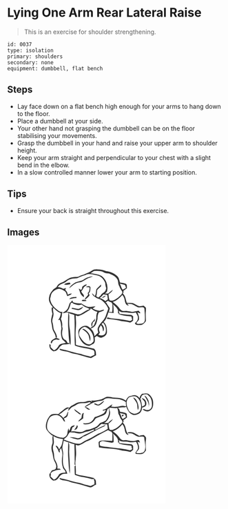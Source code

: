 # Lying One Arm Rear Lateral Raise
> This is an exercise for shoulder strengthening.

``` 
id: 0037 
type: isolation 
primary: shoulders 
secondary: none 
equipment: dumbbell, flat bench 
``` 

## Steps

 - Lay face down on a flat bench high enough for your arms to hang down to the floor.
 - Place a dumbbell at your side.
 - Your other hand not grasping the dumbbell can be on the floor stabilising your movements.
 - Grasp the dumbbell in your hand and raise your upper arm to shoulder height.
 - Keep your arm straight and perpendicular to your chest with a slight bend in the elbow.
 - In a slow controlled manner lower your arm to starting position.

## Tips

 - Ensure your back is straight throughout this exercise.

## Images

<svg width="368" height="300" viewBox="0 0 276 225" xmlns="http://www.w3.org/2000/svg">
  <g fill="#FFF">
    <path d="M0 0h276v225H0V0m147.62 44.66c-4.26 3.13-9.4 4.63-14.13 6.86-3.36 1.01-6.76 1.93-9.74 3.84-3.21.76-6.67.02-9.9.95-6.57.57-11.33 5.64-17.03 8.35-3.96 1.25-8.22 3.23-10.01 7.23-1.33 2.96-4.88 3.68-6.9 6.01-2.88 3.6-6.06 7.3-6.66 12.05-2.15 6.23 1.4 12.68 5.46 17.24.23.67.67 2.01.89 2.68l-1.82-1.42c-1.17 3.86.3 7.65.91 11.44-.94 4.32-2.49 8.63-2.29 13.1.73 3.69 1.64 7.35 1.97 11.1.38 6.19 6.04 10.48 5.98 16.78.56.17 1.68.52 2.24.69.22-5.59-3.42-9.91-5.65-14.69-.77-3.66-.86-7.44-1.88-11.05-2.41-5.95 2.88-11.72 1.38-17.75-.28-2.88-1.47-6.04.18-8.7 3.57 3.93 7.74 7.64 12.87 9.34-.86 4.3-1.64 8.82-4.94 12.03l2.98-.6c2.21 4.95 2.46 10.41 2.84 15.73-1.46 6.01-.92 12.4 1.4 18.12 1.94 2.25 4.51 3.89 6.29 6.3-4.27 1.8-10.69.96-12.92 5.91-1.95 3.01-4.36 5.86-7.81 7.17-2.02-1.8-4.04-3.59-5.88-5.57-.02-1.58.67-3.37-.56-4.67-.33-.13-1.01-.4-1.35-.53-.12 2.11-.15 4.31.69 6.29.82 2.9 3.65 4.39 5.89 6.09 1.89-.19 3.92-.17 5.55-1.3 3.74-1.9 4.81-6.49 8.41-8.6 4.15-3.79 10.63-.4 14.89-3.63.42.99.84 1.98 1.28 2.97.71-8.15-.06-16.34-.76-24.46-.78-5.28-1.8-10.57-1.64-15.94-.04-5.16 1.1-10.56-.94-15.5 3.2 1.4 6.67 2 9.9 3.29 1.36 17.68-.2 35.42.99 53.11 10.19 4.42 21.72 4.17 32.04 8.17l.6.51c2.38 1.69 1.02 5.16 1.54 7.68-2.3.97-4.51 2.1-6.73 3.22-5.55-1.68-11.37-2.38-16.7-4.76-7.84-1.55-15.63-3.4-23.25-5.82-4.53-1.56-9.38-1.82-13.91-3.38v1.65c5.2 3.3 11.66 2.11 17.15 4.67 5.27 2.36 11.15 2.53 16.56 4.44 6.97 1.72 13.72 4.38 20.79 5.64 3.06-1.53 5.76-3.72 8.99-4.95-.52-3.46.13-7.58-2.62-10.26-.2-.27-.58-.82-.78-1.09-8.19-1.76-16.39-3.54-24.67-4.87-2.52-.42-4.95-1.23-7.34-2.11.19-4.16.17-8.34-.24-12.49-.88-9.37 1.15-18.71.61-28.07-.18-3.51-.45-7.01-.44-10.52l3.72 1.36c8.01-1.86 14.4-7.34 21.47-11.22.2-.62.6-1.88.8-2.5 3.6 2.59 7.26 5.3 11.69 6.25-1.51 2.98-2.03 6.3-1.91 9.62.25 4.23-1.84 8.02-3.28 11.86-.59 1.91-2.24 3.16-3.56 4.55-.37-3.16-.2-6.43 1.85-9.03.51-.16 1.54-.5 2.05-.66.23-1.67.53-3.33.9-4.97a30.796 30.796 0 0 1-4.56 5.73c-2.3 2.25-2.85 6.15-.86 8.77-.93.85-1.86 1.72-2.78 2.59-2.31-1.93-4.7-4.45-7.97-4.33-4.65-.49-8.7 2.46-11.58 5.78-2.66 4.18-1.06 9.21-.18 13.66 2.73 6.36 7 12.86 14 14.94 3.93 1.98 7.36-1.63 10.85-2.94 3.52-2.51 2.72-7.36 2.21-11.09 1.35-.81 2.64-1.71 3.85-2.72 2.5 1.57 5.18 3.75 8.35 2.94 4.31-1.08 9.05-4.18 9.21-9.09.22-6.28-.56-13.75-5.8-17.96 4.75-4.45 6.48-10.74 8.31-16.75 3.06.31 6.1.8 9.16 1.19.02-5.03.09-10.09-.78-15.07 2.89 2.72 6.05 5.35 7.93 8.92 1.18 2.14.28 4.68.34 6.97l1.49-1.36c-.04.72-.1 2.18-.14 2.9l.29-.55c6.81 3.17 14.47 3.04 21.74 4.18.54 1.9.88 3.85 1.45 5.75-1.48.72-2.86 2.49-4.68 1.84-10.51-2.62-21.32-3.35-32.05-4.46-2.3.01-4.28-1.74-6.58-1.36-.24.55-.73 1.64-.97 2.19 8.63 1.11 17.41 1.54 25.77 4.12 4.62.74 9.32.92 13.86 2.17 2.59.81 4.21-1.96 6.25-3.02-.01-2.48.03-4.96.11-7.43-1.27-1.07-2.42-2.66-4.27-2.61-6.5-.57-13.02-.92-19.48-1.93-.6-1.7-.86-3.5-1.19-5.26 2.32 1.29 4.67 3 7.48 2.68 7.42-.43 14.78 2.41 22.11.16 1.18 3.2 4.17 5.88 3.59 9.56.13 3.85-2.46 7.01-5.34 9.23l1.83 2.49c3.26.78 6.6.89 9.93.53 3.2-1.43 5.75-3.79 7.56-6.79-.23-5.07-.6-10.16-.31-15.23.33-2.64.61-5.29.28-7.94a81.664 81.664 0 0 1-3.73-3.48c-2.61.2-5.17.82-7.78.85-3.57-.96-6.59-3.16-9.82-4.85-3.81-1.38-7.94-.76-11.9-.98-2.08-5.52-2.16-12.21-6.98-16.3.33-.64.99-1.93 1.32-2.57-.1-.53-.29-1.59-.39-2.12 2.17-1.47 4.22-3.11 6.33-4.68-.54-2.53.7-6.35-2.36-7.57-3.06-1.38-6.47-1.62-9.75-2.13-1.4-3.95-1.81-8.76-5.33-11.53-5.18-4.7-12.06-7.42-18.95-8.26-4.7-2.38-10-2.83-15.18-3.13-3.24-.15-6.74.12-9.42 2.17M84.45 161.58c-3.2 2.52-9.41 4.03-8.33 9.25 1.54 1.7 1.74-1.32 2.52-2.22 1.1-2.93 4.48-3.38 7.09-4.1 1.97.62 4.02 1.04 5.8-.35-2.23-1.17-4.56-2.23-7.08-2.58z"/>
    <path d="M145.2 49.18c2.14-.97 3.81-2.66 5.84-3.8 6.06-.29 12.83-.86 18.12 2.72 2.51 1.48 5.58.81 8.27 1.64 5 2.37 10.57 4.31 13.73 9.19 3.15 3.61 1.11 8.97 4.04 12.69 1.15 3.76 3.36 6.94 5.47 10.2-.25 4.61-4.96 7.01-7.82 10.05-4.18 2.68-9.15 6.69-14.37 4.55-1.54-3.25-1.56-6.97-2.1-10.47 2.9-2.31 6.01-4.65 7.73-8.03-2.92 2-5.74 4.19-8.24 6.7-1.83.01-3.67.04-5.5.09 1.19-1.2 2.6-2.23 3.47-3.71 2.57-9.93-1.35-21.33-9.8-27.22-5.87-2.77-12.47-3.64-18.84-4.6z"/>
    <path d="M136.4 52.23c6.55-3.43 13.9-.2 20.65.86 6.69 1.3 11.12 7.03 13.71 12.95-.01 3.06.63 6.07 1.64 8.95-.15 2.13-1.08 4.19-2.16 6.03-2.15 2.26-5.45 3.31-7.01 6.15-.97 2.1-3.02 3.23-4.93 4.33-1.08-.75-2.15-1.5-3.21-2.27 1.12-3.46 1.17-7.11 1.56-10.69 1.81-2.5 4.39-4.34 6.67-6.4.05-1.12.11-2.25.15-3.37-2.47 3.01-5.82 5.22-8.13 8.35-.99 3.94-.39 8.32-2.74 11.91-1.56-1.7-3.06-3.46-4.73-5.05.26 3.29 2.97 5.17 5.49 6.78 3.39 3.03 8.4 2.92 11.79 6 4.51 3.88 8.84 8.54 10.83 14.26-1.65 4.45-3.03 9.01-4.72 13.44-3.08 8.13-11.89 12.7-13.74 21.48-.18 2.24.58 4.39 1.13 6.52-2.31 2.09-4.54 4.25-6.75 6.44-.24-5.08-2.66-10.03-6.43-13.42 2.35-.76 4.65-1.84 6.36-3.69 3.77-3.12 4.12-8.32 5.42-12.71-.09-4.04.45-8.05 2.41-11.65 2.97-.8 5.78-2.08 8.55-3.4.07-.4.22-1.21.3-1.62-2.56.52-5 1.44-7.52 2.08-4.34-.55-8.81-1.51-12.37-4.22 1.88-.93 3.69-2.01 5.24-3.45-4.24.26-8.46 1.31-12.72.98-4.42-1.06-8.23-3.7-12.03-6.07-4.53.21-9.1-.25-13.44-1.59-1.46-.5-1.69-2.29-2.2-3.55a37.575 37.575 0 0 1-4.45 4.47c-2.06 4.25-2.36 9.61-6.19 12.8-1.99 1.8-4.43 2.99-6.48 4.72 3.42.61 6.63-2.66 10.05-.58-.25 9.31-.77 18.62-.11 27.93.69 8.34.67 16.78 2.33 25.01-.89-.13-2.66-.38-3.54-.51-1.06-2.73-2.67-5.24-5.65-6.07-4.41-4.32-4.54-11.23-3.15-16.91.58-1.82-.03-3.62-.66-5.33.79-4.78-.37-9.47-2.29-13.84 2.66-3.46 1.28-7.98 2.92-11.76-1.98.03-4.11.24-5.73-1.16-7.44-4.93-14.91-12-15.82-21.38 1.02-4.11 1.34-8.73 4.39-11.97 3.28-3.05 7.3-6.04 12.03-5.75 3.31.87 6.6 2.22 9.26 4.43 2.74 1.96 2.64 5.77 4.43 8.42 2.75-1.27 6.08-1.93 7.79-4.7-2.61.18-5.11.97-7.36 2.27.32-3.5-1.77-6.25-4.18-8.5.35-.78 1.06-2.35 1.41-3.13-1.52.4-3.04.83-4.55 1.3-3.16-1.41-6.27-3.16-9.85-3.08 3.36-6.09 11.32-5.6 15.76-10.4 4.87-4.43 11.81-4.51 17.99-5 4.69-2.3 9.51-4.32 14.58-5.64m-2.59 7.61c-4.53 3.35-10.32 3.56-15.42 5.51-4.01 2.74-8.3 5.5-10.58 9.97 3.82-2.72 7.07-6.22 11.36-8.26 3.33-2.1 7.48-1.59 11.01-3.15 4.74-2.17 8.68-6.05 13.9-7.15 1.86-.41 3.54-1.32 5.13-2.33-5.35 1.01-10.96 2.04-15.4 5.41m-34.77 9.02c3.66 1.34 7.44-.21 11.12-.69-.34-.86-.67-1.72-1.01-2.58-3.51.18-7.58.55-10.11 3.27m31.57 3.99c-.02.69-.05 2.06-.07 2.75-.62.99-1.23 1.98-1.83 2.98-1.28-1.03-2.63-1.97-4.14-2.62.78 2.36 1.8 4.64 2.49 7.04.85 3.36 3.6 5.75 6.22 7.8 1.78-3.98-3.43-6.38-4.32-9.94 1.32-1.86 2.71-3.68 3.69-5.74 1.09-2.85 4.44-3.75 6.11-6.21-3.27-.56-5.69 2.29-8.15 3.94m6.25.23c2.08.28 4.19.29 6.27.57.83 2.78-.2 5.72-1.08 8.37-2.11.87-1.94 2.91-.84 4.55l-.25-.44c-1.17 3.69-5.71 5.14-5.79 9.4 1.9-1.48 3.75-3.04 5.53-4.65.86-.87 1.81-1.68 2.47-2.72.32-1.53-.74-2.82-1.29-4.14 3.3-2.05 2.7-6.5 3.17-9.83-.91-4.27-5.57-2.28-8.19-1.11m-28.78 21.2c4.16-.7 8.22-2.2 12.51-1.82 0-.48-.01-1.45-.01-1.94-4.25.23-9.74-.14-12.5 3.76m21.75 3.19c2.65.57 5.35.32 8.01-.01-.18-.4-.56-1.19-.75-1.59-2.53.16-6.3-1.77-7.26 1.6zM196.08 67.39c3.02.76 6.12 1.26 9.08 2.28.71 1.58 1.19 3.25 1.8 4.88a339.2 339.2 0 0 1-5.76 3.49c-2.69-3.07-2.94-7.31-5.12-10.65z"/>
    <path d="M160.99 92.38c2.43-1.76 4.7-3.76 6.31-6.32 2.25.32 4.52.59 6.79.79.46 2.58.85 5.18 1.16 7.78-1.42 1.06-2.84 2.11-4.28 3.13-2.89-2.54-6.11-4.7-9.98-5.38m3.74-.32c2.85-.3 5.5-1.64 7.18-4.01-2.72.65-5.24 1.98-7.18 4.01zM183.88 99.22c6.69-2.23 12.13-6.95 16.6-12.28 2.19 2.57 3.73 5.61 4.13 8.99.74 3.94 2 9.68 7.12 9.46-.73-.78-2.2-2.34-2.94-3.12 3.8.66 8.05.03 11.42 2.26 2.24 1.2 4.36 2.62 6.66 3.7 3.67 1.72 8.18-1.48 11.54 1.31.84 1.7.74 3.64.83 5.49.38 5.6.97 11.24.42 16.85-.7 2.55-2.86 5.11-5.73 5.08-2.93.17-6.85 1.45-9.04-.99 1.07-2.17 3.2-3.56 4.37-5.65 1.35-4.58-.97-8.96-2.45-13.15 1.49.62 2.97 1.27 4.45 1.96.12-.35.38-1.05.51-1.4a72.852 72.852 0 0 1-2.93-3.4c-3.89.44-7.59 2.22-11.55 2.02-3.13-.53-6.28-.98-9.41-1.53-2.72-.6-5.68.81-8.21-.69-2.67-1.15-3.99-3.88-5.86-5.91-2.82-3.51-6.5-6.14-9.93-9zM171.32 99.97c1.39-.95 2.77-1.91 4.14-2.88 1.78 1.21 3.72 2.17 5.8 2.72.69.97 1.37 1.96 2.06 2.94-.31 4.72.35 9.51-.72 14.18-1.89-.13-3.77-.29-5.64-.48.65-2.13 1.66-4.23 1.59-6.51-1.48-3-4.26-5.19-5.27-8.46-.49-.38-1.47-1.13-1.96-1.51zM111.04 100.68c1.3.05 2.59.13 3.89.22l-.65.87c4.79 1.7 10.24 4.31 15.24 1.82 2.42 1.85 4.7 4.03 7.63 5.06 2.29.82 4.58 1.71 6.57 3.16-6.05 1.53-10.77 5.88-16.29 8.55-4.31 1.4-8.57-.67-12.62-1.94-3.74-.86-7.47-1.94-11.31-2.2 4.86-3.87 5.57-10.1 7.54-15.54m13.11 10.74c-3.78-.42-7.45-1.61-11.27-1.86-.19.42-.57 1.27-.76 1.69 3.41.41 6.71 1.4 10.07 2.08 4.36.67 8.32-2.41 10.4-6.01-2.81 1.37-5.44 3.15-8.44 4.1zM164.23 137.61c.9-.82 1.79-1.65 2.69-2.48 4.42 4.69 6.27 12.01 4.22 18.13-1.81 4.86-8.05 4.88-12.12 3.13.34-1.45 1.46-2.5 2.32-3.65-.58-2.23-1.76-4.41-1.57-6.76.78-2.22 2.16-4.16 3.3-6.21 3.1 2.75 3.42 6.99 3.93 10.83 2.97-4.3 1.21-10.01-2.77-12.99zM126.89 159.99c-4.61-6.51.58-16.36 8.06-17.58 10.6 2.98 16.76 15 15.34 25.52-2.03 2.19-4.07 4.89-7.31 5.15-7.6-.32-12.39-7.27-16.09-13.09m3.58-13.47c3.64 2.27 7.22 4.84 9.75 8.37 2.73 3.58 2.47 8.32 3.98 12.41 3.12-8.13-2.88-16.63-9.77-20.58-1.19-.97-2.63-.45-3.96-.2z"/>
  </g>
  <g fill="#333">
    <path d="M147.62 44.66c2.68-2.05 6.18-2.32 9.42-2.17 5.18.3 10.48.75 15.18 3.13 6.89.84 13.77 3.56 18.95 8.26 3.52 2.77 3.93 7.58 5.33 11.53 3.28.51 6.69.75 9.75 2.13 3.06 1.22 1.82 5.04 2.36 7.57-2.11 1.57-4.16 3.21-6.33 4.68.1.53.29 1.59.39 2.12-.33.64-.99 1.93-1.32 2.57 4.82 4.09 4.9 10.78 6.98 16.3 3.96.22 8.09-.4 11.9.98 3.23 1.69 6.25 3.89 9.82 4.85 2.61-.03 5.17-.65 7.78-.85 1.21 1.2 2.45 2.36 3.73 3.48.33 2.65.05 5.3-.28 7.94-.29 5.07.08 10.16.31 15.23-1.81 3-4.36 5.36-7.56 6.79-3.33.36-6.67.25-9.93-.53l-1.83-2.49c2.88-2.22 5.47-5.38 5.34-9.23.58-3.68-2.41-6.36-3.59-9.56-7.33 2.25-14.69-.59-22.11-.16-2.81.32-5.16-1.39-7.48-2.68.33 1.76.59 3.56 1.19 5.26 6.46 1.01 12.98 1.36 19.48 1.93 1.85-.05 3 1.54 4.27 2.61-.08 2.47-.12 4.95-.11 7.43-2.04 1.06-3.66 3.83-6.25 3.02-4.54-1.25-9.24-1.43-13.86-2.17-8.36-2.58-17.14-3.01-25.77-4.12.24-.55.73-1.64.97-2.19 2.3-.38 4.28 1.37 6.58 1.36 10.73 1.11 21.54 1.84 32.05 4.46 1.82.65 3.2-1.12 4.68-1.84-.57-1.9-.91-3.85-1.45-5.75-7.27-1.14-14.93-1.01-21.74-4.18l-.29.55c.04-.72.1-2.18.14-2.9l-1.49 1.36c-.06-2.29.84-4.83-.34-6.97-1.88-3.57-5.04-6.2-7.93-8.92.87 4.98.8 10.04.78 15.07-3.06-.39-6.1-.88-9.16-1.19-1.83 6.01-3.56 12.3-8.31 16.75 5.24 4.21 6.02 11.68 5.8 17.96-.16 4.91-4.9 8.01-9.21 9.09-3.17.81-5.85-1.37-8.35-2.94-1.21 1.01-2.5 1.91-3.85 2.72.51 3.73 1.31 8.58-2.21 11.09-3.49 1.31-6.92 4.92-10.85 2.94-7-2.08-11.27-8.58-14-14.94-.88-4.45-2.48-9.48.18-13.66 2.88-3.32 6.93-6.27 11.58-5.78 3.27-.12 5.66 2.4 7.97 4.33.92-.87 1.85-1.74 2.78-2.59-1.99-2.62-1.44-6.52.86-8.77 1.74-1.72 3.27-3.64 4.56-5.73-.37 1.64-.67 3.3-.9 4.97-.51.16-1.54.5-2.05.66-2.05 2.6-2.22 5.87-1.85 9.03 1.32-1.39 2.97-2.64 3.56-4.55 1.44-3.84 3.53-7.63 3.28-11.86-.12-3.32.4-6.64 1.91-9.62-4.43-.95-8.09-3.66-11.69-6.25-.2.62-.6 1.88-.8 2.5-7.07 3.88-13.46 9.36-21.47 11.22l-3.72-1.36c-.01 3.51.26 7.01.44 10.52.54 9.36-1.49 18.7-.61 28.07.41 4.15.43 8.33.24 12.49 2.39.88 4.82 1.69 7.34 2.11 8.28 1.33 16.48 3.11 24.67 4.87.2.27.58.82.78 1.09 2.75 2.68 2.1 6.8 2.62 10.26-3.23 1.23-5.93 3.42-8.99 4.95-7.07-1.26-13.82-3.92-20.79-5.64-5.41-1.91-11.29-2.08-16.56-4.44-5.49-2.56-11.95-1.37-17.15-4.67v-1.65c4.53 1.56 9.38 1.82 13.91 3.38 7.62 2.42 15.41 4.27 23.25 5.82 5.33 2.38 11.15 3.08 16.7 4.76 2.22-1.12 4.43-2.25 6.73-3.22-.52-2.52.84-5.99-1.54-7.68l-.6-.51c-10.32-4-21.85-3.75-32.04-8.17-1.19-17.69.37-35.43-.99-53.11-3.23-1.29-6.7-1.89-9.9-3.29 2.04 4.94.9 10.34.94 15.5-.16 5.37.86 10.66 1.64 15.94.7 8.12 1.47 16.31.76 24.46-.44-.99-.86-1.98-1.28-2.97-4.26 3.23-10.74-.16-14.89 3.63-3.6 2.11-4.67 6.7-8.41 8.6-1.63 1.13-3.66 1.11-5.55 1.3-2.24-1.7-5.07-3.19-5.89-6.09-.84-1.98-.81-4.18-.69-6.29.34.13 1.02.4 1.35.53 1.23 1.3.54 3.09.56 4.67 1.84 1.98 3.86 3.77 5.88 5.57 3.45-1.31 5.86-4.16 7.81-7.17 2.23-4.95 8.65-4.11 12.92-5.91-1.78-2.41-4.35-4.05-6.29-6.3-2.32-5.72-2.86-12.11-1.4-18.12-.38-5.32-.63-10.78-2.84-15.73l-2.98.6c3.3-3.21 4.08-7.73 4.94-12.03-5.13-1.7-9.3-5.41-12.87-9.34-1.65 2.66-.46 5.82-.18 8.7 1.5 6.03-3.79 11.8-1.38 17.75 1.02 3.61 1.11 7.39 1.88 11.05 2.23 4.78 5.87 9.1 5.65 14.69-.56-.17-1.68-.52-2.24-.69.06-6.3-5.6-10.59-5.98-16.78-.33-3.75-1.24-7.41-1.97-11.1-.2-4.47 1.35-8.78 2.29-13.1-.61-3.79-2.08-7.58-.91-11.44l1.82 1.42c-.22-.67-.66-2.01-.89-2.68-4.06-4.56-7.61-11.01-5.46-17.24.6-4.75 3.78-8.45 6.66-12.05 2.02-2.33 5.57-3.05 6.9-6.01 1.79-4 6.05-5.98 10.01-7.23 5.7-2.71 10.46-7.78 17.03-8.35 3.23-.93 6.69-.19 9.9-.95 2.98-1.91 6.38-2.83 9.74-3.84 4.73-2.23 9.87-3.73 14.13-6.86m-2.42 4.52c6.37.96 12.97 1.83 18.84 4.6 8.45 5.89 12.37 17.29 9.8 27.22-.87 1.48-2.28 2.51-3.47 3.71 1.83-.05 3.67-.08 5.5-.09 2.5-2.51 5.32-4.7 8.24-6.7-1.72 3.38-4.83 5.72-7.73 8.03.54 3.5.56 7.22 2.1 10.47 5.22 2.14 10.19-1.87 14.37-4.55 2.86-3.04 7.57-5.44 7.82-10.05-2.11-3.26-4.32-6.44-5.47-10.2-2.93-3.72-.89-9.08-4.04-12.69-3.16-4.88-8.73-6.82-13.73-9.19-2.69-.83-5.76-.16-8.27-1.64-5.29-3.58-12.06-3.01-18.12-2.72-2.03 1.14-3.7 2.83-5.84 3.8m-8.8 3.05c-5.07 1.32-9.89 3.34-14.58 5.64-6.18.49-13.12.57-17.99 5-4.44 4.8-12.4 4.31-15.76 10.4 3.58-.08 6.69 1.67 9.85 3.08 1.51-.47 3.03-.9 4.55-1.3-.35.78-1.06 2.35-1.41 3.13 2.41 2.25 4.5 5 4.18 8.5a17.03 17.03 0 0 1 7.36-2.27c-1.71 2.77-5.04 3.43-7.79 4.7-1.79-2.65-1.69-6.46-4.43-8.42-2.66-2.21-5.95-3.56-9.26-4.43-4.73-.29-8.75 2.7-12.03 5.75-3.05 3.24-3.37 7.86-4.39 11.97.91 9.38 8.38 16.45 15.82 21.38 1.62 1.4 3.75 1.19 5.73 1.16-1.64 3.78-.26 8.3-2.92 11.76 1.92 4.37 3.08 9.06 2.29 13.84.63 1.71 1.24 3.51.66 5.33-1.39 5.68-1.26 12.59 3.15 16.91 2.98.83 4.59 3.34 5.65 6.07.88.13 2.65.38 3.54.51-1.66-8.23-1.64-16.67-2.33-25.01-.66-9.31-.14-18.62.11-27.93-3.42-2.08-6.63 1.19-10.05.58 2.05-1.73 4.49-2.92 6.48-4.72 3.83-3.19 4.13-8.55 6.19-12.8 1.61-1.36 3.09-2.86 4.45-4.47.51 1.26.74 3.05 2.2 3.55 4.34 1.34 8.91 1.8 13.44 1.59 3.8 2.37 7.61 5.01 12.03 6.07 4.26.33 8.48-.72 12.72-.98-1.55 1.44-3.36 2.52-5.24 3.45 3.56 2.71 8.03 3.67 12.37 4.22 2.52-.64 4.96-1.56 7.52-2.08-.08.41-.23 1.22-.3 1.62-2.77 1.32-5.58 2.6-8.55 3.4-1.96 3.6-2.5 7.61-2.41 11.65-1.3 4.39-1.65 9.59-5.42 12.71-1.71 1.85-4.01 2.93-6.36 3.69 3.77 3.39 6.19 8.34 6.43 13.42 2.21-2.19 4.44-4.35 6.75-6.44-.55-2.13-1.31-4.28-1.13-6.52 1.85-8.78 10.66-13.35 13.74-21.48 1.69-4.43 3.07-8.99 4.72-13.44-1.99-5.72-6.32-10.38-10.83-14.26-3.39-3.08-8.4-2.97-11.79-6-2.52-1.61-5.23-3.49-5.49-6.78 1.67 1.59 3.17 3.35 4.73 5.05 2.35-3.59 1.75-7.97 2.74-11.91 2.31-3.13 5.66-5.34 8.13-8.35-.04 1.12-.1 2.25-.15 3.37-2.28 2.06-4.86 3.9-6.67 6.4-.39 3.58-.44 7.23-1.56 10.69 1.06.77 2.13 1.52 3.21 2.27 1.91-1.1 3.96-2.23 4.93-4.33 1.56-2.84 4.86-3.89 7.01-6.15 1.08-1.84 2.01-3.9 2.16-6.03-1.01-2.88-1.65-5.89-1.64-8.95-2.59-5.92-7.02-11.65-13.71-12.95-6.75-1.06-14.1-4.29-20.65-.86m59.68 15.16c2.18 3.34 2.43 7.58 5.12 10.65a339.2 339.2 0 0 0 5.76-3.49c-.61-1.63-1.09-3.3-1.8-4.88-2.96-1.02-6.06-1.52-9.08-2.28m-35.09 24.99c3.87.68 7.09 2.84 9.98 5.38 1.44-1.02 2.86-2.07 4.28-3.13-.31-2.6-.7-5.2-1.16-7.78-2.27-.2-4.54-.47-6.79-.79-1.61 2.56-3.88 4.56-6.31 6.32m22.89 6.84c3.43 2.86 7.11 5.49 9.93 9 1.87 2.03 3.19 4.76 5.86 5.91 2.53 1.5 5.49.09 8.21.69 3.13.55 6.28 1 9.41 1.53 3.96.2 7.66-1.58 11.55-2.02.94 1.17 1.92 2.29 2.93 3.4-.13.35-.39 1.05-.51 1.4-1.48-.69-2.96-1.34-4.45-1.96 1.48 4.19 3.8 8.57 2.45 13.15-1.17 2.09-3.3 3.48-4.37 5.65 2.19 2.44 6.11 1.16 9.04.99 2.87.03 5.03-2.53 5.73-5.08.55-5.61-.04-11.25-.42-16.85-.09-1.85.01-3.79-.83-5.49-3.36-2.79-7.87.41-11.54-1.31-2.3-1.08-4.42-2.5-6.66-3.7-3.37-2.23-7.62-1.6-11.42-2.26.74.78 2.21 2.34 2.94 3.12-5.12.22-6.38-5.52-7.12-9.46-.4-3.38-1.94-6.42-4.13-8.99-4.47 5.33-9.91 10.05-16.6 12.28m-12.56.75c.49.38 1.47 1.13 1.96 1.51 1.01 3.27 3.79 5.46 5.27 8.46.07 2.28-.94 4.38-1.59 6.51 1.87.19 3.75.35 5.64.48 1.07-4.67.41-9.46.72-14.18-.69-.98-1.37-1.97-2.06-2.94-2.08-.55-4.02-1.51-5.8-2.72-1.37.97-2.75 1.93-4.14 2.88m-60.28.71c-1.97 5.44-2.68 11.67-7.54 15.54 3.84.26 7.57 1.34 11.31 2.2 4.05 1.27 8.31 3.34 12.62 1.94 5.52-2.67 10.24-7.02 16.29-8.55-1.99-1.45-4.28-2.34-6.57-3.16-2.93-1.03-5.21-3.21-7.63-5.06-5 2.49-10.45-.12-15.24-1.82l.65-.87c-1.3-.09-2.59-.17-3.89-.22m53.19 36.93c3.98 2.98 5.74 8.69 2.77 12.99-.51-3.84-.83-8.08-3.93-10.83-1.14 2.05-2.52 3.99-3.3 6.21-.19 2.35.99 4.53 1.57 6.76-.86 1.15-1.98 2.2-2.32 3.65 4.07 1.75 10.31 1.73 12.12-3.13 2.05-6.12.2-13.44-4.22-18.13-.9.83-1.79 1.66-2.69 2.48m-37.34 22.38c3.7 5.82 8.49 12.77 16.09 13.09 3.24-.26 5.28-2.96 7.31-5.15 1.42-10.52-4.74-22.54-15.34-25.52-7.48 1.22-12.67 11.07-8.06 17.58z"/>
    <path d="M133.81 59.84c4.44-3.37 10.05-4.4 15.4-5.41-1.59 1.01-3.27 1.92-5.13 2.33-5.22 1.1-9.16 4.98-13.9 7.15-3.53 1.56-7.68 1.05-11.01 3.15-4.29 2.04-7.54 5.54-11.36 8.26 2.28-4.47 6.57-7.23 10.58-9.97 5.1-1.95 10.89-2.16 15.42-5.51zM99.04 68.86c2.53-2.72 6.6-3.09 10.11-3.27.34.86.67 1.72 1.01 2.58-3.68.48-7.46 2.03-11.12.69zM130.61 72.85c2.46-1.65 4.88-4.5 8.15-3.94-1.67 2.46-5.02 3.36-6.11 6.21-.98 2.06-2.37 3.88-3.69 5.74.89 3.56 6.1 5.96 4.32 9.94-2.62-2.05-5.37-4.44-6.22-7.8-.69-2.4-1.71-4.68-2.49-7.04 1.51.65 2.86 1.59 4.14 2.62.6-1 1.21-1.99 1.83-2.98.02-.69.05-2.06.07-2.75z"/>
    <path d="M136.86 73.08c2.62-1.17 7.28-3.16 8.19 1.11-.47 3.33.13 7.78-3.17 9.83.55 1.32 1.61 2.61 1.29 4.14-.66 1.04-1.61 1.85-2.47 2.72a98.495 98.495 0 0 1-5.53 4.65c.08-4.26 4.62-5.71 5.79-9.4l.25.44c-1.1-1.64-1.27-3.68.84-4.55.88-2.65 1.91-5.59 1.08-8.37-2.08-.28-4.19-.29-6.27-.57zM164.73 92.06c1.94-2.03 4.46-3.36 7.18-4.01-1.68 2.37-4.33 3.71-7.18 4.01zM108.08 94.28c2.76-3.9 8.25-3.53 12.5-3.76 0 .49.01 1.46.01 1.94-4.29-.38-8.35 1.12-12.51 1.82z"/>
    <path d="M129.83 97.47c.96-3.37 4.73-1.44 7.26-1.6.19.4.57 1.19.75 1.59-2.66.33-5.36.58-8.01.01zM124.15 111.42c3-.95 5.63-2.73 8.44-4.1-2.08 3.6-6.04 6.68-10.4 6.01-3.36-.68-6.66-1.67-10.07-2.08.19-.42.57-1.27.76-1.69 3.82.25 7.49 1.44 11.27 1.86zM130.47 146.52c1.33-.25 2.77-.77 3.96.2 6.89 3.95 12.89 12.45 9.77 20.58-1.51-4.09-1.25-8.83-3.98-12.41-2.53-3.53-6.11-6.1-9.75-8.37zM84.45 161.58c2.52.35 4.85 1.41 7.08 2.58-1.78 1.39-3.83.97-5.8.35-2.61.72-5.99 1.17-7.09 4.1-.78.9-.98 3.92-2.52 2.22-1.08-5.22 5.13-6.73 8.33-9.25z"/>
  </g>
</svg>

<svg width="368" height="300" viewBox="0 0 276 225" xmlns="http://www.w3.org/2000/svg">
  <g fill="#FFF">
    <path d="M0 0h276v225H0V0m235.02 34.02c-2.39 2.04-4.19 4.67-4.57 7.86-1.32-2.11-3.13-3.94-5.53-4.76-3.34-1.82-7.01.2-10.43.68-4.2.52-6.12 4.89-7.97 8.15-6.2-5.3-14.82-4.83-22.45-5.45-3.77-.93-7.68-1.75-11.55-1.03-2.9.97-5.32 2.94-8.15 4.05-5.87 1.7-11.97 2.66-18.09 2.23.47.68.93 1.36 1.37 2.06-1.19-.13-2.02-1.04-2.92-1.7-2.5.15-5 .45-7.37 1.27-4.24 1.65-8.92.23-13.23 1.64-4.02.72-7.01 3.72-10.76 5.1-2.2.86-3.85 2.61-5.39 4.33-2.82-1.93-6.19.25-8.48 2.04-3.37 3.04-7.35 5.39-10.34 8.85-3.83-.46-7.8-.65-11.54.43-3.73 1.79-5.56 5.81-7.71 9.11-2.04 5.27-3.88 11.39-1.62 16.88 3.04 4.42 6.46 8.73 11.28 11.34-2.16 4.84.78 10.2-1.32 15.02-1.96 4.79-1.29 10.24.51 14.98 1.09 4.61 1.13 9.53 3.34 13.82 1.83 3.71 4.52 7.8 2.84 12.08-.43 3.54-4.72 3.35-7.28 4.52-1.1 2.13-2.5 4.09-3.96 5.99-1.25 4.86 2.27 9.25 6.34 11.46 1.92-.11 3.97-.07 5.61-1.25 3.79-1.82 4.76-6.49 8.38-8.54 2.89-2.7 7.03-1.94 10.62-2.08-.84-3.67-2.53-6.99-5.05-9.78-3.74-6.8-2.44-14.81-2.49-22.23 1.01-4.45-.71-8.74-1.06-13.13.38-4.23 1.49-8.36 2.3-12.52 2.58 1.09 5.17 2.26 7.98 2.69-.2 9.62-.75 19.25-.01 28.87.78 8.7.56 17.57 2.82 26.07.37-12.04-.47-24.08-1.23-36.1-.49-6.14 1.48-12.64-1.08-18.49 3.25 1.47 6.72 2.29 10.13 3.27.31 11.73.6 23.48.35 35.22l-1.48-.13 3.28.84c-.64-3.09-1.16-6.29-.61-9.43.26 2.29.2 4.6.44 6.89.43-3.67.25-7.38.62-11.06 1.18-7.12-.21-14.3-.16-21.46 1.23.44 2.45.88 3.68 1.34 5.8-.96 10.34-4.82 15.44-7.36 5-1.08 9.02-4.39 13.51-6.64 7.63-4.75 15.69-8.69 23.68-12.76 1.68 1.22 3.54 2.16 5.58 2.57.67 1.03 1.34 2.05 2.01 3.09-.32 4.34.13 8.71-.34 13.06-6.29.07-12.57-.64-18.86-.51-2 .26-4.87 1.13-4.96 3.55.06 2.79.51 5.55.75 8.32 5.3.77 10.62 1.32 15.93 2 8.46-.1 16.83 1.59 24.98 3.73 4.81.17 9.51 1.17 14.19 2.24 1.28-1.37 2.74-2.54 4.32-3.55-.04-2.36.14-4.74-.09-7.1-.81-1.55-2.29-2.97-4.15-2.9-6.45-.55-12.93-.92-19.34-1.92-.82-1.62-.94-3.45-1.22-5.21 4.98 4.28 11.71 1.88 17.56 3.33 4.08.97 8.22.23 12.25-.59 2.22 3.69 4.24 8 3.34 12.4-1.21 2.36-3.07 4.34-4.2 6.75-.43 1.13.24 2.3 1.55 2.09 3.27.42 6.63.55 9.89-.01 3.12-.81 4.9-3.61 6.69-6.04-.2-4.57-.46-9.13-.42-13.7-.03-3.12 1.32-6.3.29-9.36-1.04-1.32-2.3-2.43-3.45-3.65-2.7-.06-5.35.48-7.86 1.43-2.47-1.3-4.98-2.55-7.32-4.06-3.75-2.73-8.79-2.68-13.13-1.97.26 2.15 2.9 1.38 4.38 1.62 5.69-.21 9.54 4.98 14.85 6.02 3.25-.12 6.66-1.13 9.69.6.18 7.24 3.31 14.37 1.4 21.59-.42 2.32-2 4.39-4.04 5.52-3.75.64-7.86 1.55-11.42-.32 1.4-2.09 3.41-3.73 4.72-5.88 1.44-4.56-1.05-8.81-2.28-13.04 1.42.5 2.85 1.02 4.27 1.53-.57-1.48-1.23-2.91-1.91-4.34-.95-.01-1.91-.02-2.86-.02-5.89 2.93-12.4 1.51-18.52.34-2.7-.69-5.67.87-8.19-.65-2.75-1.11-4.06-3.91-5.96-5.99-2.85-3.44-6.43-6.15-9.93-8.89 6.63-2.33 12.15-6.91 16.54-12.31 3.26 3.28 3.97 7.85 4.87 12.16.64 2.81 2.72 6.86 6.22 6.01-6.11-5.43-3.66-15.42-10.16-20.58.34-.66 1-1.99 1.33-2.65l-.4-2.14c2.2-1.44 4.25-3.07 6.33-4.66-.17-2.12-.32-4.24-.41-6.36-3.36-2.55-7.67-2.59-11.6-3.46-.97-2.68-1.33-6.24-4.77-6.81 2.72-.19 5.39-.79 8.11-.98 2.49-.19 5.21.65 7.33-1.11 2.23 5.11 4.54 11.01 10.06 13.35 3.83 2.53 8.55.6 12.22-1.26 3.65-2.12 5.05-6.38 5.34-10.36 2.91-1.07 7.37-2.19 7.35-6.05.81-4.78-2.91-10.29-7.96-10.42 1.41 1.92 3.2 3.53 4.69 5.39 1.32 1.78.78 4.17 1.05 6.24a24.52 24.52 0 0 1-5.1 3.03c-.59-3.82-1.02-7.71-2.46-11.33l1.4.06c-.84-.59-1.69-1.17-2.54-1.73 2.18-1.78 1.84-5.13 4.03-6.93 2.49-1.77 5.63-1.61 8.53-1.39 1.72 1.6 3.56 3.12 5.03 4.98 2.99 4.4 3.38 9.97 3.08 15.13-.42 4.06-3.76 7.6-8.05 7.17-2.9.72-5.32-3.35-7.93-1.12 3.18 3.05 8.38 4.88 12.32 2.15 4.9-2.33 6.16-8.35 5.85-13.29.38-6.3-3.25-12.47-8.43-15.89-3.44-1.47-7.18-.16-10.75-.1m3.89 3.15c3.1 5.71 7.76 11.05 7.73 17.93-.27.58-.81 1.73-1.08 2.31 2.7-3.36 1.3-7.87.47-11.64-1.77-3.27-3.32-7.25-7.12-8.6M117.25 160.31c.23 4.85.08 9.72.52 14.57 9.19 4.22 19.69 4.03 29.14 7.41 1.95.28 3.88.14 5.33-1.38-8.78-2.21-17.68-3.87-26.6-5.37-2.15-.44-4.24-1.16-6.24-2.06.52-5.13.04-10.27-.37-15.39-.59.74-1.19 1.48-1.78 2.22m-25.89 20.18c.02.44.07 1.34.1 1.78 2.35 1.14 4.75 2.36 7.42 2.41 4.96.23 9.53 2.24 14.16 3.81 10.23 1.82 20.06 5.24 30.05 8.01 4.58 1.77 7.45-3.65 11.72-4.32-.06-2.29-.34-4.56-.42-6.84-.48-1.07-.98-2.13-1.47-3.18l-2.8.64c2.64 2.05 1.52 5.72 1.76 8.6-2.32.86-4.51 1.99-6.72 3.09-3.68-1.27-7.54-1.82-11.29-2.83-7.9-3.35-16.64-3.77-24.72-6.63-5.78-2.16-11.94-2.71-17.79-4.54z"/>
    <path d="M213.45 39.65c3.84-.95 8.44-2.46 12.04-.01 7.27 5.8 10.2 16.9 5.42 25.1-3.35 2.79-8.38 5.55-12.64 3.11-2.57-.97-5.02-2.39-6.56-4.74-1.43-3.98-3.92-7.7-3.58-12.13-.61-4.41 1.32-9.18 5.32-11.33m6.02 1.12c2.06 3.46 4.86 6.5 6.46 10.23 1.21 3.66.32 7.72 1.87 11.32 2.07-4.28.57-9.11-.94-13.31-1.33-3.5-3.33-7.48-7.39-8.24zM164.06 46.07c3.16-.01 4.89-3.23 7.82-3.9 5.31-1.61 10.69.86 16.07.64 6.62-.11 13.15 1.94 18.69 5.52 0 2.42.16 4.83.47 7.23-3.18-.21-6.43-1.29-9.56-.25-5.32 1.45-10.97 1.96-16.41.85.75-1.26 1.49-2.52 2.21-3.79-5.98 2.46-9.91 8.67-16.63 9.58-.05.38-.17 1.14-.22 1.52 1.8-.48 3.61-.96 5.43-1.39-1.25 2.67-2.67 5.69-5.51 7.01-4.61 2.07-9.12 4.51-14.11 5.54-1.76 3.58-4.05 7.13-7.65 9.08-3.83 1.92-8.24 1.93-12.42 1.66l.68 1.24c6.23 1.82 13.17-.4 17.65-4.97 1.72-1.64 2.35-4.32 4.58-5.42 5.43-2.68 11.91-3.47 16.51-7.65 2.04-2.97 1.85-7.08 4.79-9.52 2.57 6.96.18 14.68-3.96 20.49-3.01 3.14-7.53 3.83-11.26 5.77-2.46 3.11-5.29 6.17-9.16 7.5-3.93 1.36-7.72 3.43-11.95 3.67-4.08.12-7.11 3.43-11.06 4.03-6.05.71-11.81-2.32-17.84-.82.89-2.27 1.6-4.61 2.17-6.98 1.78-.9 3.66-1.9 4.03-4.09-1.93.37-3.93.83-5.45 2.16-2.82 1.67-1.75 5.74-4.37 7.63-.17-1.13-.52-3.37-.69-4.5-1.15 2.61-1.79 5.38-2.06 8.21-.18 4.2-3.87 7.65-7.82 8.48-5.43-.5-10.98-1.73-15.58-4.79-4.88-2.25-9.51-5.72-11.74-10.75-1.32-6.32.17-13.17 3.57-18.62 2.42-4.09 7.4-5.31 11.83-5.51 5.4 0 9.88 4.17 12.31 8.69.57 1.52 1.82 2.42 3.35 2.89-.41-2-1.2-3.87-2.29-5.58 3.07-1.25 7.04-3.02 7.04-6.89-.05-1.57 1.42-3.67.21-4.97-1.07 2.19-1.66 4.6-2.86 6.73-1.71 1.5-3.61 2.77-5.28 4.33-1.97-2.56-4.43-4.75-7.34-6.19 6.23-3 10.38-9.28 17.32-10.92-.7 1.56-1.34 3.14-1.93 4.75 2.39-1.31 3.67-3.79 5.68-5.52 2.92-2.14 6.57-3.03 9.44-5.29 3.74-2.94 8.76-2.78 13.26-2.65 3.33.25 6.4-1.23 9.57-1.93l2.08 1.45c-3.85 1.93-7.96 3.8-10.78 7.19 3.11 1.51 5.66 6.16 9.47 4.28-2.65-1.8-5.23-3.93-8.52-4.36 3.71-2.05 7.56-3.84 11.09-6.18 5.3-2.71 11.22-4.11 17.13-4.69m-6.1 6.8c-2.11-.72-3.92-2.23-6.26-2.19l-.05 1.39c3.1 1.32 6.65 3.64 9.94 1.38 2.76-2.1 5.82-4.17 7.35-7.4-3.97 1.77-6.65 5.84-10.98 6.82m-41.27 7.62c.8 3.76 4.83 5.01 7.24 7.52 1.25 1.53 3.18 1.79 5.04 1.77-3.79-3.49-8.09-6.31-12.28-9.29m12.4 15.77c-1.81 1.98-4.44 3.29-5.31 6 3.26-1.18 5.78-3.7 8.64-5.59-.28-3.2.21-6.38.9-9.5-3.97.71-3.09 6.18-4.23 9.09m-7.76 12.67c-.83 3.08-2.82 5.56-4.74 8.02 1.73-.44 3.87-.63 4.78-2.43 1.16-1.59 2.58-4.63-.04-5.59z"/>
    <path d="M177.58 58.64c4.55-1.09 9.21 1.25 13.82.06 1.72 3.07 1.84 6.58 2.2 9.99 1.39 2.29 2.47 4.73 3.31 7.28 1.14 2.94 5.44 5.4 2.94 8.87-4.22 5.21-9.63 9.72-16.06 11.88-1.87.26-4.88.94-5.76-1.32-1-3.07-1.2-6.33-1.57-9.52 2.86-2.25 5.92-4.53 7.65-7.81-2.92 1.88-6.07 3.81-8.09 6.68-2.53.11-5.05.13-7.57.35 6.21-3.3 10.1-10.36 10.68-17.27.69-3.21-2.09-6.13-1.55-9.19zM196.02 67.42c2.96.74 5.98 1.25 8.9 2.15 1.16 1.34 1.24 3.38 2.01 4.95-1.85 1.16-3.71 2.31-5.55 3.47-3.12-2.85-2.84-7.38-5.36-10.57m3.67 5.82c1.46.75 3.67-1.32 2.92-2.8-1.45-.62-3.83 1.27-2.92 2.8z"/>
    <path d="M152.28 95.21c5.29-1.26 7.94-6.15 12.22-8.89 3.09 1.06 6.36.88 9.56.62.57 2.67.89 5.38 1.04 8.11-5.32 3.25-10.74 6.38-16.62 8.5-6.63 3.72-13.01 7.97-20.06 10.88-3.73 1.58-6.91 4.13-10.55 5.86-6.24 2.14-12.34-1.22-18.29-2.75-3.88-.89-7.48-2.61-11.18-4.02 2.01-2.64 5.36-4.04 6.89-7.06 1.02-1.91 2.18-3.74 3.52-5.44 2.65.35 5.33.16 7.98.4 3.05.64 6.07 1.56 9.21 1.67 4.84-.2 9.08-2.9 13.82-3.61 4.25-.55 7.94-3.05 12.24-3.46-.45.61-1.33 1.81-1.78 2.42-2.65.73-5.09 2.03-7.5 3.32-3.86 2.17-8.23 3.39-11.78 6.11-2.89 1.87-6.25 4.44-9.88 3.06-4.02-1.09-8.18-1.65-12.35-1.41 4.29 1.71 8.79 2.88 13.32 3.83 3.98.72 7.49-1.96 9.98-4.76 1.44-.36 2.93-.61 4.25-1.32 9.96-5.06 19.52-10.89 29.8-15.31 1.95-.9 4.24-1.66 5.18-3.78-5.75 2.48-11.5 5.04-16.94 8.17-.7-.38-1.39-.76-2.08-1.14zM184.51 103.45c4.31 4.03 10.27 8.69 8.31 15.43l2.13-.32c-.1.49-.28 1.49-.38 1.99 7.06 2.41 14.54 2.79 21.85 3.97.13 1.93.33 3.88 1.3 5.6-1.66 1.2-3.48 2.88-5.67 1.8-12.52-3.25-25.54-3.04-38.19-5.46-3.81-.69-7.75-.77-11.47-1.85-1.94-1.45-.9-4.19-1.16-6.25 1.83-.78 3.53-2.54 5.67-2.07 5.12.94 10.22 2.02 15.35 2.93 1.06-.36 2.12-.73 3.18-1.1-.18-4.89.13-9.84-.92-14.67zM80.5 107.68c5.1 2.94 10.8 4.7 16.69 4.93-.76 3.65-1.25 7.4-2.58 10.91-1.13 2.56-2.87 4.77-4.25 7.19-1.15-2.74-2.54-6.42-6.1-6.42 1.1 2.87 3.59 4.96 4.51 7.91.61 1.61.83 3.8 2.98 3.97-.16-1.42-.34-2.83-.54-4.23a72.73 72.73 0 0 0 2.9-3.66c.54 4.24 2.64 8.3 1.88 12.65-.97 6.83-1.51 13.94.84 20.56.08 4.09 5.38 5.43 4.63 9.74-4.26.22-10.37.34-12.26 4.94-2.11 2.9-4.35 6.04-7.96 7.12-2.15-1.92-4.33-3.83-6.13-6.09 1.56-1.22.95-2.96.45-4.48 1.02-1.03 2.03-2.07 3.02-3.13 4.66-1.83 9.23-4.18 14.43-3.28-.33-2.81-3.86-1.7-5.83-2.42 1.45-6.01-2.13-11.3-4.72-16.39-1.2-4.12-.5-8.56-1.75-12.68-1.11-3.73-1.93-7.89-.36-11.6 2.01-5 .08-10.37.15-15.54z"/>
  </g>
  <g fill="#333">
    <path d="M235.02 34.02c3.57-.06 7.31-1.37 10.75.1 5.18 3.42 8.81 9.59 8.43 15.89.31 4.94-.95 10.96-5.85 13.29-3.94 2.73-9.14.9-12.32-2.15 2.61-2.23 5.03 1.84 7.93 1.12 4.29.43 7.63-3.11 8.05-7.17.3-5.16-.09-10.73-3.08-15.13-1.47-1.86-3.31-3.38-5.03-4.98-2.9-.22-6.04-.38-8.53 1.39-2.19 1.8-1.85 5.15-4.03 6.93.85.56 1.7 1.14 2.54 1.73l-1.4-.06c1.44 3.62 1.87 7.51 2.46 11.33 1.82-.8 3.53-1.82 5.1-3.03-.27-2.07.27-4.46-1.05-6.24-1.49-1.86-3.28-3.47-4.69-5.39 5.05.13 8.77 5.64 7.96 10.42.02 3.86-4.44 4.98-7.35 6.05-.29 3.98-1.69 8.24-5.34 10.36-3.67 1.86-8.39 3.79-12.22 1.26-5.52-2.34-7.83-8.24-10.06-13.35-2.12 1.76-4.84.92-7.33 1.11-2.72.19-5.39.79-8.11.98 3.44.57 3.8 4.13 4.77 6.81 3.93.87 8.24.91 11.6 3.46.09 2.12.24 4.24.41 6.36-2.08 1.59-4.13 3.22-6.33 4.66l.4 2.14c-.33.66-.99 1.99-1.33 2.65 6.5 5.16 4.05 15.15 10.16 20.58-3.5.85-5.58-3.2-6.22-6.01-.9-4.31-1.61-8.88-4.87-12.16-4.39 5.4-9.91 9.98-16.54 12.31 3.5 2.74 7.08 5.45 9.93 8.89 1.9 2.08 3.21 4.88 5.96 5.99 2.52 1.52 5.49-.04 8.19.65 6.12 1.17 12.63 2.59 18.52-.34.95 0 1.91.01 2.86.02.68 1.43 1.34 2.86 1.91 4.34-1.42-.51-2.85-1.03-4.27-1.53 1.23 4.23 3.72 8.48 2.28 13.04-1.31 2.15-3.32 3.79-4.72 5.88 3.56 1.87 7.67.96 11.42.32 2.04-1.13 3.62-3.2 4.04-5.52 1.91-7.22-1.22-14.35-1.4-21.59-3.03-1.73-6.44-.72-9.69-.6-5.31-1.04-9.16-6.23-14.85-6.02-1.48-.24-4.12.53-4.38-1.62 4.34-.71 9.38-.76 13.13 1.97 2.34 1.51 4.85 2.76 7.32 4.06 2.51-.95 5.16-1.49 7.86-1.43 1.15 1.22 2.41 2.33 3.45 3.65 1.03 3.06-.32 6.24-.29 9.36-.04 4.57.22 9.13.42 13.7-1.79 2.43-3.57 5.23-6.69 6.04-3.26.56-6.62.43-9.89.01-1.31.21-1.98-.96-1.55-2.09 1.13-2.41 2.99-4.39 4.2-6.75.9-4.4-1.12-8.71-3.34-12.4-4.03.82-8.17 1.56-12.25.59-5.85-1.45-12.58.95-17.56-3.33.28 1.76.4 3.59 1.22 5.21 6.41 1 12.89 1.37 19.34 1.92 1.86-.07 3.34 1.35 4.15 2.9.23 2.36.05 4.74.09 7.1-1.58 1.01-3.04 2.18-4.32 3.55-4.68-1.07-9.38-2.07-14.19-2.24-8.15-2.14-16.52-3.83-24.98-3.73-5.31-.68-10.63-1.23-15.93-2-.24-2.77-.69-5.53-.75-8.32.09-2.42 2.96-3.29 4.96-3.55 6.29-.13 12.57.58 18.86.51.47-4.35.02-8.72.34-13.06-.67-1.04-1.34-2.06-2.01-3.09-2.04-.41-3.9-1.35-5.58-2.57-7.99 4.07-16.05 8.01-23.68 12.76-4.49 2.25-8.51 5.56-13.51 6.64-5.1 2.54-9.64 6.4-15.44 7.36-1.23-.46-2.45-.9-3.68-1.34-.05 7.16 1.34 14.34.16 21.46-.37 3.68-.19 7.39-.62 11.06-.24-2.29-.18-4.6-.44-6.89-.55 3.14-.03 6.34.61 9.43l-3.28-.84 1.48.13c.25-11.74-.04-23.49-.35-35.22-3.41-.98-6.88-1.8-10.13-3.27 2.56 5.85.59 12.35 1.08 18.49.76 12.02 1.6 24.06 1.23 36.1-2.26-8.5-2.04-17.37-2.82-26.07-.74-9.62-.19-19.25.01-28.87-2.81-.43-5.4-1.6-7.98-2.69-.81 4.16-1.92 8.29-2.3 12.52.35 4.39 2.07 8.68 1.06 13.13.05 7.42-1.25 15.43 2.49 22.23 2.52 2.79 4.21 6.11 5.05 9.78-3.59.14-7.73-.62-10.62 2.08-3.62 2.05-4.59 6.72-8.38 8.54-1.64 1.18-3.69 1.14-5.61 1.25-4.07-2.21-7.59-6.6-6.34-11.46 1.46-1.9 2.86-3.86 3.96-5.99 2.56-1.17 6.85-.98 7.28-4.52 1.68-4.28-1.01-8.37-2.84-12.08-2.21-4.29-2.25-9.21-3.34-13.82-1.8-4.74-2.47-10.19-.51-14.98 2.1-4.82-.84-10.18 1.32-15.02-4.82-2.61-8.24-6.92-11.28-11.34-2.26-5.49-.42-11.61 1.62-16.88 2.15-3.3 3.98-7.32 7.71-9.11 3.74-1.08 7.71-.89 11.54-.43 2.99-3.46 6.97-5.81 10.34-8.85 2.29-1.79 5.66-3.97 8.48-2.04 1.54-1.72 3.19-3.47 5.39-4.33 3.75-1.38 6.74-4.38 10.76-5.1 4.31-1.41 8.99.01 13.23-1.64 2.37-.82 4.87-1.12 7.37-1.27.9.66 1.73 1.57 2.92 1.7-.44-.7-.9-1.38-1.37-2.06 6.12.43 12.22-.53 18.09-2.23 2.83-1.11 5.25-3.08 8.15-4.05 3.87-.72 7.78.1 11.55 1.03 7.63.62 16.25.15 22.45 5.45 1.85-3.26 3.77-7.63 7.97-8.15 3.42-.48 7.09-2.5 10.43-.68 2.4.82 4.21 2.65 5.53 4.76.38-3.19 2.18-5.82 4.57-7.86m-21.57 5.63c-4 2.15-5.93 6.92-5.32 11.33-.34 4.43 2.15 8.15 3.58 12.13 1.54 2.35 3.99 3.77 6.56 4.74 4.26 2.44 9.29-.32 12.64-3.11 4.78-8.2 1.85-19.3-5.42-25.1-3.6-2.45-8.2-.94-12.04.01m-49.39 6.42c-5.91.58-11.83 1.98-17.13 4.69-3.53 2.34-7.38 4.13-11.09 6.18 3.29.43 5.87 2.56 8.52 4.36-3.81 1.88-6.36-2.77-9.47-4.28 2.82-3.39 6.93-5.26 10.78-7.19l-2.08-1.45c-3.17.7-6.24 2.18-9.57 1.93-4.5-.13-9.52-.29-13.26 2.65-2.87 2.26-6.52 3.15-9.44 5.29-2.01 1.73-3.29 4.21-5.68 5.52.59-1.61 1.23-3.19 1.93-4.75-6.94 1.64-11.09 7.92-17.32 10.92 2.91 1.44 5.37 3.63 7.34 6.19 1.67-1.56 3.57-2.83 5.28-4.33 1.2-2.13 1.79-4.54 2.86-6.73 1.21 1.3-.26 3.4-.21 4.97 0 3.87-3.97 5.64-7.04 6.89 1.09 1.71 1.88 3.58 2.29 5.58-1.53-.47-2.78-1.37-3.35-2.89-2.43-4.52-6.91-8.69-12.31-8.69-4.43.2-9.41 1.42-11.83 5.51-3.4 5.45-4.89 12.3-3.57 18.62 2.23 5.03 6.86 8.5 11.74 10.75 4.6 3.06 10.15 4.29 15.58 4.79 3.95-.83 7.64-4.28 7.82-8.48.27-2.83.91-5.6 2.06-8.21.17 1.13.52 3.37.69 4.5 2.62-1.89 1.55-5.96 4.37-7.63 1.52-1.33 3.52-1.79 5.45-2.16-.37 2.19-2.25 3.19-4.03 4.09-.57 2.37-1.28 4.71-2.17 6.98 6.03-1.5 11.79 1.53 17.84.82 3.95-.6 6.98-3.91 11.06-4.03 4.23-.24 8.02-2.31 11.95-3.67 3.87-1.33 6.7-4.39 9.16-7.5 3.73-1.94 8.25-2.63 11.26-5.77 4.14-5.81 6.53-13.53 3.96-20.49-2.94 2.44-2.75 6.55-4.79 9.52-4.6 4.18-11.08 4.97-16.51 7.65-2.23 1.1-2.86 3.78-4.58 5.42-4.48 4.57-11.42 6.79-17.65 4.97l-.68-1.24c4.18.27 8.59.26 12.42-1.66 3.6-1.95 5.89-5.5 7.65-9.08 4.99-1.03 9.5-3.47 14.11-5.54 2.84-1.32 4.26-4.34 5.51-7.01-1.82.43-3.63.91-5.43 1.39.05-.38.17-1.14.22-1.52 6.72-.91 10.65-7.12 16.63-9.58-.72 1.27-1.46 2.53-2.21 3.79 5.44 1.11 11.09.6 16.41-.85 3.13-1.04 6.38.04 9.56.25-.31-2.4-.47-4.81-.47-7.23-5.54-3.58-12.07-5.63-18.69-5.52-5.38.22-10.76-2.25-16.07-.64-2.93.67-4.66 3.89-7.82 3.9m13.52 12.57c-.54 3.06 2.24 5.98 1.55 9.19-.58 6.91-4.47 13.97-10.68 17.27 2.52-.22 5.04-.24 7.57-.35 2.02-2.87 5.17-4.8 8.09-6.68-1.73 3.28-4.79 5.56-7.65 7.81.37 3.19.57 6.45 1.57 9.52.88 2.26 3.89 1.58 5.76 1.32 6.43-2.16 11.84-6.67 16.06-11.88 2.5-3.47-1.8-5.93-2.94-8.87-.84-2.55-1.92-4.99-3.31-7.28-.36-3.41-.48-6.92-2.2-9.99-4.61 1.19-9.27-1.15-13.82-.06m18.44 8.78c2.52 3.19 2.24 7.72 5.36 10.57 1.84-1.16 3.7-2.31 5.55-3.47-.77-1.57-.85-3.61-2.01-4.95-2.92-.9-5.94-1.41-8.9-2.15m-43.74 27.79c.69.38 1.38.76 2.08 1.14 5.44-3.13 11.19-5.69 16.94-8.17-.94 2.12-3.23 2.88-5.18 3.78-10.28 4.42-19.84 10.25-29.8 15.31-1.32.71-2.81.96-4.25 1.32-2.49 2.8-6 5.48-9.98 4.76-4.53-.95-9.03-2.12-13.32-3.83 4.17-.24 8.33.32 12.35 1.41 3.63 1.38 6.99-1.19 9.88-3.06 3.55-2.72 7.92-3.94 11.78-6.11 2.41-1.29 4.85-2.59 7.5-3.32.45-.61 1.33-1.81 1.78-2.42-4.3.41-7.99 2.91-12.24 3.46-4.74.71-8.98 3.41-13.82 3.61-3.14-.11-6.16-1.03-9.21-1.67-2.65-.24-5.33-.05-7.98-.4-1.34 1.7-2.5 3.53-3.52 5.44-1.53 3.02-4.88 4.42-6.89 7.06 3.7 1.41 7.3 3.13 11.18 4.02 5.95 1.53 12.05 4.89 18.29 2.75 3.64-1.73 6.82-4.28 10.55-5.86 7.05-2.91 13.43-7.16 20.06-10.88 5.88-2.12 11.3-5.25 16.62-8.5-.15-2.73-.47-5.44-1.04-8.11-3.2.26-6.47.44-9.56-.62-4.28 2.74-6.93 7.63-12.22 8.89m32.23 8.24c1.05 4.83.74 9.78.92 14.67-1.06.37-2.12.74-3.18 1.1-5.13-.91-10.23-1.99-15.35-2.93-2.14-.47-3.84 1.29-5.67 2.07.26 2.06-.78 4.8 1.16 6.25 3.72 1.08 7.66 1.16 11.47 1.85 12.65 2.42 25.67 2.21 38.19 5.46 2.19 1.08 4.01-.6 5.67-1.8-.97-1.72-1.17-3.67-1.3-5.6-7.31-1.18-14.79-1.56-21.85-3.97.1-.5.28-1.5.38-1.99l-2.13.32c1.96-6.74-4-11.4-8.31-15.43M80.5 107.68c-.07 5.17 1.86 10.54-.15 15.54-1.57 3.71-.75 7.87.36 11.6 1.25 4.12.55 8.56 1.75 12.68 2.59 5.09 6.17 10.38 4.72 16.39 1.97.72 5.5-.39 5.83 2.42-5.2-.9-9.77 1.45-14.43 3.28-.99 1.06-2 2.1-3.02 3.13.5 1.52 1.11 3.26-.45 4.48 1.8 2.26 3.98 4.17 6.13 6.09 3.61-1.08 5.85-4.22 7.96-7.12 1.89-4.6 8-4.72 12.26-4.94.75-4.31-4.55-5.65-4.63-9.74-2.35-6.62-1.81-13.73-.84-20.56.76-4.35-1.34-8.41-1.88-12.65a72.73 72.73 0 0 1-2.9 3.66c.2 1.4.38 2.81.54 4.23-2.15-.17-2.37-2.36-2.98-3.97-.92-2.95-3.41-5.04-4.51-7.91 3.56 0 4.95 3.68 6.1 6.42 1.38-2.42 3.12-4.63 4.25-7.19 1.33-3.51 1.82-7.26 2.58-10.91-5.89-.23-11.59-1.99-16.69-4.93z"/>
    <path d="M238.91 37.17c3.8 1.35 5.35 5.33 7.12 8.6.83 3.77 2.23 8.28-.47 11.64.27-.58.81-1.73 1.08-2.31.03-6.88-4.63-12.22-7.73-17.93zM219.47 40.77c4.06.76 6.06 4.74 7.39 8.24 1.51 4.2 3.01 9.03.94 13.31-1.55-3.6-.66-7.66-1.87-11.32-1.6-3.73-4.4-6.77-6.46-10.23zM157.96 52.87c4.33-.98 7.01-5.05 10.98-6.82-1.53 3.23-4.59 5.3-7.35 7.4-3.29 2.26-6.84-.06-9.94-1.38l.05-1.39c2.34-.04 4.15 1.47 6.26 2.19zM116.69 60.49c4.19 2.98 8.49 5.8 12.28 9.29-1.86.02-3.79-.24-5.04-1.77-2.41-2.51-6.44-3.76-7.24-7.52zM129.09 76.26c1.14-2.91.26-8.38 4.23-9.09-.69 3.12-1.18 6.3-.9 9.5-2.86 1.89-5.38 4.41-8.64 5.59.87-2.71 3.5-4.02 5.31-6zM199.69 73.24c-.91-1.53 1.47-3.42 2.92-2.8.75 1.48-1.46 3.55-2.92 2.8zM121.33 88.93c2.62.96 1.2 4 .04 5.59-.91 1.8-3.05 1.99-4.78 2.43 1.92-2.46 3.91-4.94 4.74-8.02zM117.25 160.31c.59-.74 1.19-1.48 1.78-2.22.41 5.12.89 10.26.37 15.39 2 .9 4.09 1.62 6.24 2.06 8.92 1.5 17.82 3.16 26.6 5.37-1.45 1.52-3.38 1.66-5.33 1.38-9.45-3.38-19.95-3.19-29.14-7.41-.44-4.85-.29-9.72-.52-14.57z"/>
    <path d="M91.36 180.49c5.85 1.83 12.01 2.38 17.79 4.54 8.08 2.86 16.82 3.28 24.72 6.63 3.75 1.01 7.61 1.56 11.29 2.83 2.21-1.1 4.4-2.23 6.72-3.09-.24-2.88.88-6.55-1.76-8.6l2.8-.64c.49 1.05.99 2.11 1.47 3.18.08 2.28.36 4.55.42 6.84-4.27.67-7.14 6.09-11.72 4.32-9.99-2.77-19.82-6.19-30.05-8.01-4.63-1.57-9.2-3.58-14.16-3.81-2.67-.05-5.07-1.27-7.42-2.41-.03-.44-.08-1.34-.1-1.78z"/>
  </g>
</svg>
